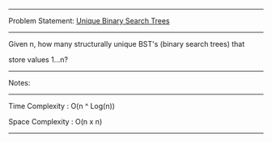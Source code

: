 ******************************************************************************
Problem Statement: [Unique Binary Search Trees](https://leetcode.com/problems/unique-binary-search-trees/)
******************************************************************************
Given n, how many structurally unique BST's (binary search trees) that 

store values 1...n?

******************************************************************************
Notes: 
******************************************************************************
Time Complexity : O(n ^ Log(n))

Space Complexity : O(n x n)

******************************************************************************